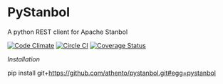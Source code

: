 # PyStanbol
A python REST client for Apache Stanbol

[![Code Climate](https://codeclimate.com/github/athento/pystanbol/badges/gpa.svg)](https://codeclimate.com/github/athento/pystanbol) [![Circle CI](https://circleci.com/gh/athento/pystanbol/tree/master.svg?style=svg)](https://circleci.com/gh/athento/pystanbol/tree/master) [![Coverage Status](https://coveralls.io/repos/athento/pystanbol/badge.svg?branch=master&service=github)](https://coveralls.io/github/athento/pystanbol?branch=master)

*Installation*

pip install git+https://github.com/athento/pystanbol.git#egg=pystanbol
